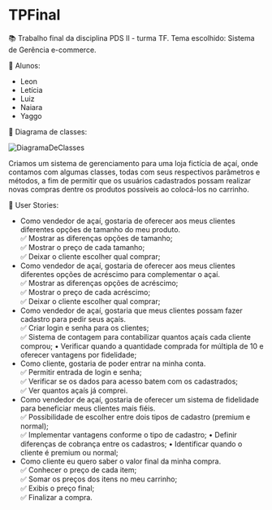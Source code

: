 # TPFinal
:books: Trabalho final da disciplina PDS II - turma TF. Tema escolhido: Sistema de Gerência e-commerce. 

:busts_in_silhouette: Alunos:
  - Leon
  - Letícia
  - Luiz
  - Naiara
  - Yaggo

:memo: Diagrama de classes:

![DiagramaDeClasses](https://user-images.githubusercontent.com/112037731/204921639-b06c66e2-fbc6-4b88-aaa9-b7dda0604f11.jpg)


  Criamos um sistema de gerenciamento para uma loja fictícia de açaí, onde contamos com algumas classes, todas com seus 
  respectivos parâmetros e métodos, a fim de permitir que os usuários cadastrados possam realizar novas compras dentre
  os produtos possíveis ao colocá-los no carrinho.

:speech_balloon: User Stories:

- Como vendedor de açaí, gostaria de oferecer aos meus clientes diferentes opções de tamanho  do meu produto.  
:white_check_mark: Mostrar as diferenças opções de tamanho;  
:white_check_mark: Mostrar o preço de cada tamanho;  
:white_check_mark: Deixar o cliente escolher qual comprar;  
- Como vendedor de açaí, gostaria de oferecer aos meus clientes diferentes opções de acréscimo  para complementar o açaí.  
:white_check_mark: Mostrar as diferenças opções de acréscimo;  
:white_check_mark: Mostrar o preço de cada acréscimo;  
:white_check_mark: Deixar o cliente escolher qual comprar;  
- Como vendedor de açaí, gostaria que meus clientes possam fazer cadastro para pedir seus  açaís.  
:white_check_mark: Criar login e senha para os clientes;  
:white_check_mark: Sistema de contagem para contabilizar quantos açaís cada cliente comprou;  • Verificar quando a quantidade comprada for múltipla de 10 e oferecer  vantagens por fidelidade;  
- Como cliente, gostaria de poder entrar na minha conta.  
:white_check_mark: Permitir entrada de login e senha;  
:white_check_mark: Verificar se os dados para acesso batem com os cadastrados;  
:white_check_mark: Ver quantos açaís já comprei.  
- Como vendedor de açaí, gostaria de oferecer um sistema de fidelidade para beneficiar meus  clientes mais fiéis.  
:white_check_mark: Possibilidade de escolher entre dois tipos de cadastro (premium e normal);  
:white_check_mark: Implementar vantagens conforme o tipo de cadastro;  • Definir diferenças de cobrança entre os cadastros;  • Identificar quando o cliente é premium ou normal;  
- Como cliente eu quero saber o valor final da minha compra.  
:white_check_mark: Conhecer o preço de cada item;  
:white_check_mark: Somar os preços dos itens no meu carrinho;  
:white_check_mark: Exibis o preço final;  
:white_check_mark: Finalizar a compra. 
